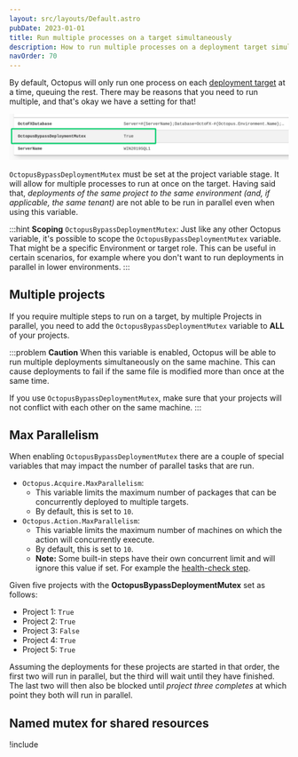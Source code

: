 ```yaml
---
layout: src/layouts/Default.astro
pubDate: 2023-01-01
title: Run multiple processes on a target simultaneously
description: How to run multiple processes on a deployment target simultaneously.
navOrder: 70
---
```


By default, Octopus will only run one process on each [deployment target](/docs/infrastructure/deployment-targets/) at a time, queuing the rest. There may be reasons that you need to run multiple, and that's okay we have a setting for that!

![](/docs/administration/managing-infrastructure/images/bypass-deployment-mutex.png "width=500")

`OctopusBypassDeploymentMutex` must be set at the project variable stage. It will allow for multiple processes to run at once on the target. Having said that, _deployments of the same project to the same environment (and, if applicable, the same tenant)_ are not able to be run in parallel even when using this variable.

:::hint
**Scoping** `OctopusBypassDeploymentMutex`:
Just like any other Octopus variable, it's possible to scope the `OctopusBypassDeploymentMutex` variable. That might be a specific Environment or target role. This can be useful in certain scenarios, for example where you don't want to run deployments in parallel in lower environments.
:::

## Multiple projects

If you require multiple steps to run on a target, by multiple Projects in parallel, you need to add the `OctopusBypassDeploymentMutex` variable to **ALL** of your projects.

:::problem
**Caution**
When this variable is enabled, Octopus will be able to run multiple deployments simultaneously on the same machine. This can cause deployments to fail if the same file is modified more than once at the same time.

If you use `OctopusBypassDeploymentMutex`, make sure that your projects will not conflict with each other on the same machine.
:::

## Max Parallelism

When enabling `OctopusBypassDeploymentMutex` there are a couple of special variables that may impact the number of parallel tasks that are run.

* `Octopus.Acquire.MaxParallelism`:
    * This variable limits the maximum number of packages that can be concurrently deployed to multiple targets.
    *  By default, this is set to `10`.
* `Octopus.Action.MaxParallelism`:
    * This variable limits the maximum number of machines on which the action will concurrently execute.
    * By default, this is set to `10`.
    * **Note:** Some built-in steps have their own concurrent limit and will ignore this value if set. For example the [health-check step](/docs/projects/built-in-step-templates/health-check/).

Given five projects with the **OctopusBypassDeploymentMutex** set as follows:

- Project 1: `True`
- Project 2: `True`
- Project 3: `False`
- Project 4: `True` 
- Project 5: `True`

Assuming the deployments for these projects are started in that order, the first two will run in parallel, but the third will wait until they have finished. The last two will then also be blocked until _project three completes_ at which point they both will run in parallel.

## Named mutex for shared resources

!include <powershell-named-mutex>
